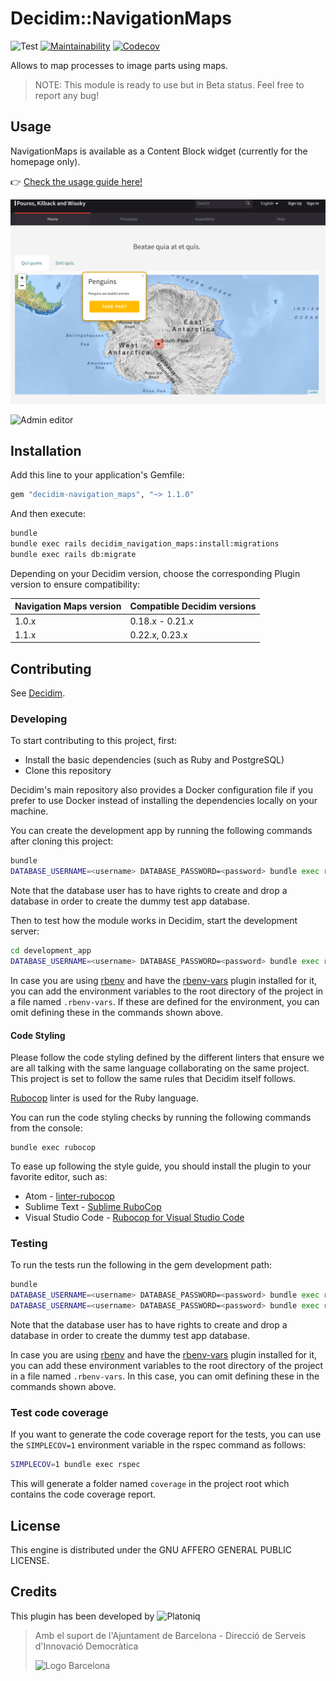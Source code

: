 # Decidim::NavigationMaps

![Test](https://github.com/Platoniq/decidim-module-navigation_maps/workflows/Test/badge.svg)
[![Maintainability](https://api.codeclimate.com/v1/badges/f69b2b0ab0ffcd26f002/maintainability)](https://codeclimate.com/github/Platoniq/decidim-module-navigation_maps/maintainability)
[![Codecov](https://codecov.io/gh/Platoniq/decidim-module-navigation_maps/branch/master/graph/badge.svg?token=XhzWO0IiWt)](https://codecov.io/gh/Platoniq/decidim-module-navigation_maps)

Allows to map processes to image parts using maps.

> NOTE: This module is ready to use but in Beta status. Feel free to report any bug!

## Usage

NavigationMaps is available as a Content Block widget (currently for the
homepage only).

👉 [Check the usage guide here!](USAGE.md)

![Homepage](examples/homepage.png)

![Admin editor](examples/admin.gif)

## Installation

Add this line to your application's Gemfile:

```ruby
gem "decidim-navigation_maps", "~> 1.1.0"
```

And then execute:

```bash
bundle
bundle exec rails decidim_navigation_maps:install:migrations
bundle exec rails db:migrate
```

Depending on your Decidim version, choose the corresponding Plugin version to ensure compatibility:

| Navigation Maps version | Compatible Decidim versions |
|---|---|
| 1.0.x | 0.18.x - 0.21.x |
| 1.1.x | 0.22.x, 0.23.x |

## Contributing

See [Decidim](https://github.com/decidim/decidim).

### Developing

To start contributing to this project, first:

- Install the basic dependencies (such as Ruby and PostgreSQL)
- Clone this repository

Decidim's main repository also provides a Docker configuration file if you
prefer to use Docker instead of installing the dependencies locally on your
machine.

You can create the development app by running the following commands after
cloning this project:

```bash
bundle
DATABASE_USERNAME=<username> DATABASE_PASSWORD=<password> bundle exec rake development_app
```

Note that the database user has to have rights to create and drop a database in
order to create the dummy test app database.

Then to test how the module works in Decidim, start the development server:

```bash
cd development_app
DATABASE_USERNAME=<username> DATABASE_PASSWORD=<password> bundle exec rails s
```

In case you are using [rbenv](https://github.com/rbenv/rbenv) and have the
[rbenv-vars](https://github.com/rbenv/rbenv-vars) plugin installed for it, you
can add the environment variables to the root directory of the project in a file
named `.rbenv-vars`. If these are defined for the environment, you can omit
defining these in the commands shown above.

#### Code Styling

Please follow the code styling defined by the different linters that ensure we
are all talking with the same language collaborating on the same project. This
project is set to follow the same rules that Decidim itself follows.

[Rubocop](https://rubocop.readthedocs.io/) linter is used for the Ruby language.

You can run the code styling checks by running the following commands from the
console:

```
bundle exec rubocop
```

To ease up following the style guide, you should install the plugin to your
favorite editor, such as:

- Atom - [linter-rubocop](https://atom.io/packages/linter-rubocop)
- Sublime Text - [Sublime RuboCop](https://github.com/pderichs/sublime_rubocop)
- Visual Studio Code - [Rubocop for Visual Studio Code](https://github.com/misogi/vscode-ruby-rubocop)

### Testing

To run the tests run the following in the gem development path:

```bash
bundle
DATABASE_USERNAME=<username> DATABASE_PASSWORD=<password> bundle exec rake test_app
DATABASE_USERNAME=<username> DATABASE_PASSWORD=<password> bundle exec rspec
```

Note that the database user has to have rights to create and drop a database in
order to create the dummy test app database.

In case you are using [rbenv](https://github.com/rbenv/rbenv) and have the
[rbenv-vars](https://github.com/rbenv/rbenv-vars) plugin installed for it, you
can add these environment variables to the root directory of the project in a
file named `.rbenv-vars`. In this case, you can omit defining these in the
commands shown above.

### Test code coverage

If you want to generate the code coverage report for the tests, you can use
the `SIMPLECOV=1` environment variable in the rspec command as follows:

```bash
SIMPLECOV=1 bundle exec rspec
```

This will generate a folder named `coverage` in the project root which contains
the code coverage report.

## License

This engine is distributed under the GNU AFFERO GENERAL PUBLIC LICENSE.

## Credits

This plugin has been developed by ![Platoniq](examples/platoniq-logo.png)

> Amb el suport de l'Ajuntament de Barcelona - Direcció de Serveis d'Innovació Democràtica
>
> ![Logo Barcelona](examples/bcn-logo.png)
